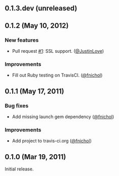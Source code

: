 ## 0.1.3.dev (unreleased)


## 0.1.2 (May 10, 2012)

### New features

* Pull request [#1](https://github.com/fnichol/guard-webrick/pull/1): SSL support. ([@JustinLove][])

### Improvements

* Fill out Ruby testing on TravisCI. ([@fnichol][])


## 0.1.1 (May 17, 2011)

### Bug fixes

* Add missing launch gem dependency ([@fnichol][])

### Improvements

* Add project to travis-ci.org ([@fnichol][])


## 0.1.0 (Mar 19, 2011)

Initial release.

[@fnichol]: https://github.com/fnichol
[@JustinLove]: https://github.com/JustinLove

